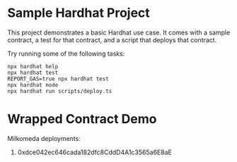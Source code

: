 # Sample Hardhat Project

This project demonstrates a basic Hardhat use case. It comes with a sample contract, a test for that contract, and a script that deploys that contract.

Try running some of the following tasks:

```shell
npx hardhat help
npx hardhat test
REPORT_GAS=true npx hardhat test
npx hardhat node
npx hardhat run scripts/deploy.ts
```

Wrapped Contract Demo
=====================
Milkomeda deployments:
1. 0xdce042ec646cada182dfc8CddD4A1c3565a6E8aE

